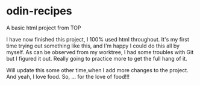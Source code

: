 # odin-recipes

A basic html project from TOP

I have now finished this project, I 100% used html throughout.
It's my first time trying out something like this, and I'm happy I could do this all by myself.
As can be observed from my worktree, I had some troubles with Git but I figured it out. Really going to practice more to get the full hang of it.

Will update this some other time,when I add more changes to the project. And yeah, I love food.
So, ... for the love of food!!!